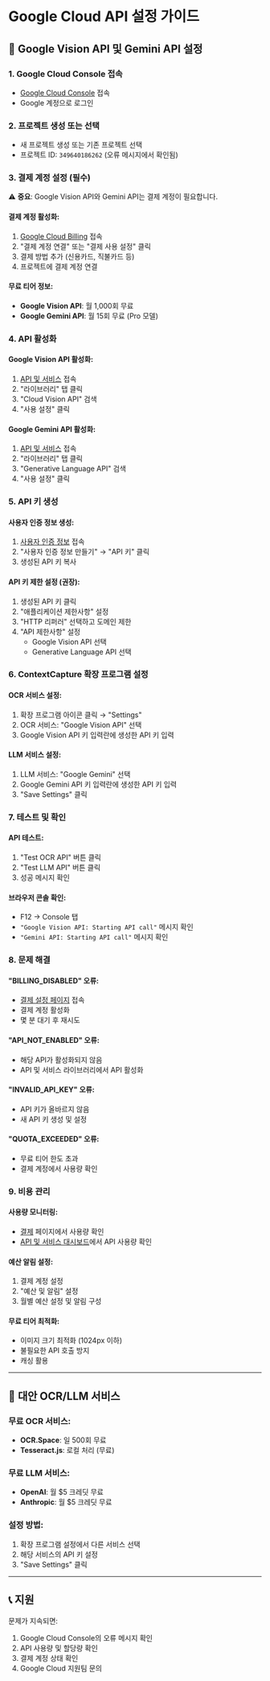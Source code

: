 # Google Cloud API 설정 가이드

## 🔧 Google Vision API 및 Gemini API 설정

### 1. Google Cloud Console 접속
- [Google Cloud Console](https://console.cloud.google.com/) 접속
- Google 계정으로 로그인

### 2. 프로젝트 생성 또는 선택
- 새 프로젝트 생성 또는 기존 프로젝트 선택
- 프로젝트 ID: `349640186262` (오류 메시지에서 확인됨)

### 3. 결제 계정 설정 (필수)
⚠️ **중요**: Google Vision API와 Gemini API는 결제 계정이 필요합니다.

#### 결제 계정 활성화:
1. [Google Cloud Billing](https://console.cloud.google.com/billing) 접속
2. "결제 계정 연결" 또는 "결제 사용 설정" 클릭
3. 결제 방법 추가 (신용카드, 직불카드 등)
4. 프로젝트에 결제 계정 연결

#### 무료 티어 정보:
- **Google Vision API**: 월 1,000회 무료
- **Google Gemini API**: 월 15회 무료 (Pro 모델)

### 4. API 활성화

#### Google Vision API 활성화:
1. [API 및 서비스](https://console.cloud.google.com/apis) 접속
2. "라이브러리" 탭 클릭
3. "Cloud Vision API" 검색
4. "사용 설정" 클릭

#### Google Gemini API 활성화:
1. [API 및 서비스](https://console.cloud.google.com/apis) 접속
2. "라이브러리" 탭 클릭
3. "Generative Language API" 검색
4. "사용 설정" 클릭

### 5. API 키 생성

#### 사용자 인증 정보 생성:
1. [사용자 인증 정보](https://console.cloud.google.com/apis/credentials) 접속
2. "사용자 인증 정보 만들기" → "API 키" 클릭
3. 생성된 API 키 복사

#### API 키 제한 설정 (권장):
1. 생성된 API 키 클릭
2. "애플리케이션 제한사항" 설정
3. "HTTP 리퍼러" 선택하고 도메인 제한
4. "API 제한사항" 설정
   - Google Vision API 선택
   - Generative Language API 선택

### 6. ContextCapture 확장 프로그램 설정

#### OCR 서비스 설정:
1. 확장 프로그램 아이콘 클릭 → "Settings"
2. OCR 서비스: "Google Vision API" 선택
3. Google Vision API 키 입력란에 생성한 API 키 입력

#### LLM 서비스 설정:
1. LLM 서비스: "Google Gemini" 선택
2. Google Gemini API 키 입력란에 생성한 API 키 입력
3. "Save Settings" 클릭

### 7. 테스트 및 확인

#### API 테스트:
1. "Test OCR API" 버튼 클릭
2. "Test LLM API" 버튼 클릭
3. 성공 메시지 확인

#### 브라우저 콘솔 확인:
- F12 → Console 탭
- `"Google Vision API: Starting API call"` 메시지 확인
- `"Gemini API: Starting API call"` 메시지 확인

### 8. 문제 해결

#### "BILLING_DISABLED" 오류:
- [결제 설정 페이지](https://console.developers.google.com/billing/enable?project=349640186262) 접속
- 결제 계정 활성화
- 몇 분 대기 후 재시도

#### "API_NOT_ENABLED" 오류:
- 해당 API가 활성화되지 않음
- API 및 서비스 라이브러리에서 API 활성화

#### "INVALID_API_KEY" 오류:
- API 키가 올바르지 않음
- 새 API 키 생성 및 설정

#### "QUOTA_EXCEEDED" 오류:
- 무료 티어 한도 초과
- 결제 계정에서 사용량 확인

### 9. 비용 관리

#### 사용량 모니터링:
- [결제](https://console.cloud.google.com/billing) 페이지에서 사용량 확인
- [API 및 서비스 대시보드](https://console.cloud.google.com/apis/dashboard)에서 API 사용량 확인

#### 예산 알림 설정:
1. 결제 계정 설정
2. "예산 및 알림" 설정
3. 월별 예산 설정 및 알림 구성

#### 무료 티어 최적화:
- 이미지 크기 최적화 (1024px 이하)
- 불필요한 API 호출 방지
- 캐싱 활용

---

## 🚀 대안 OCR/LLM 서비스

### 무료 OCR 서비스:
- **OCR.Space**: 일 500회 무료
- **Tesseract.js**: 로컬 처리 (무료)

### 무료 LLM 서비스:
- **OpenAI**: 월 $5 크레딧 무료
- **Anthropic**: 월 $5 크레딧 무료

### 설정 방법:
1. 확장 프로그램 설정에서 다른 서비스 선택
2. 해당 서비스의 API 키 설정
3. "Save Settings" 클릭

---

## 📞 지원

문제가 지속되면:
1. Google Cloud Console의 오류 메시지 확인
2. API 사용량 및 할당량 확인
3. 결제 계정 상태 확인
4. Google Cloud 지원팀 문의

